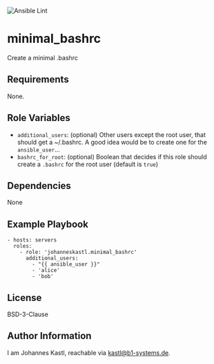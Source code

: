 ![Ansible Lint](https://github.com/johanneskastl/ansible-role-minimal_bashrc/workflows/Ansible%20Lint/badge.svg)

minimal_bashrc
=========

Create a minimal .bashrc

Requirements
------------

None.

Role Variables
--------------

- `additional_users`: (optional) Other users except the root user, that should
  get a ~/.bashrc. A good idea would be to create one for the `ansible_user`...
- `bashrc_for_root`: (optional) Boolean that decides if this role should create
  a `.bashrc` for the root user (default is `true`)

Dependencies
------------

None

Example Playbook
----------------

    - hosts: servers
      roles:
        - role: 'johanneskastl.minimal_bashrc'
          additional_users:
            - "{{ ansible_user }}"
            - 'alice'
            - 'bob'

License
-------

BSD-3-Clause

Author Information
------------------

I am Johannes Kastl, reachable via kastl@b1-systems.de.
